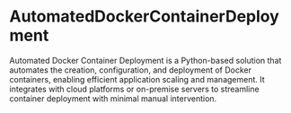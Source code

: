 # AutomatedDockerContainerDeployment
Automated Docker Container Deployment is a Python-based solution that automates the creation, configuration, and deployment of Docker containers, enabling efficient application scaling and management. It integrates with cloud platforms or on-premise servers to streamline container deployment with minimal manual intervention.
